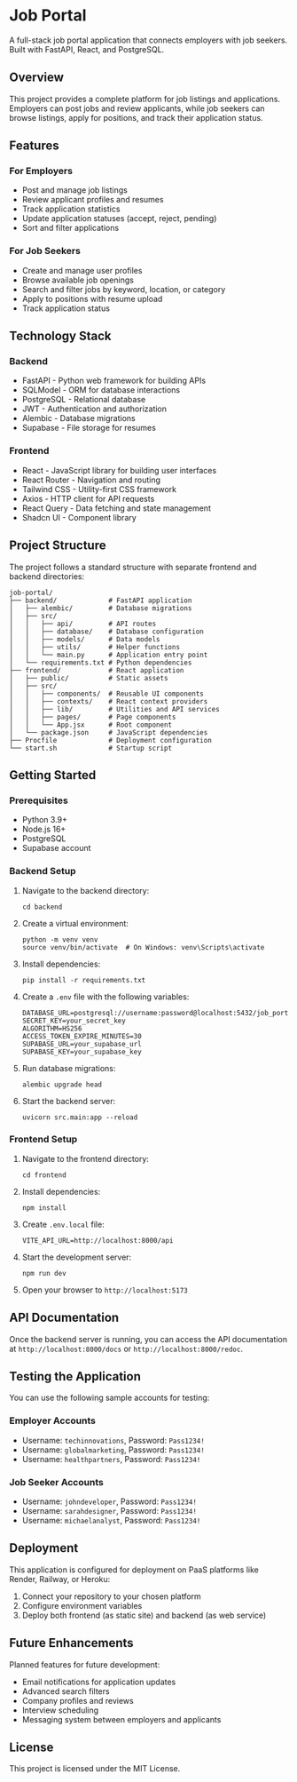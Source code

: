 # Job Portal

A full-stack job portal application that connects employers with job seekers. Built with FastAPI, React, and PostgreSQL.

## Overview

This project provides a complete platform for job listings and applications. Employers can post jobs and review applicants, while job seekers can browse listings, apply for positions, and track their application status.

## Features

### For Employers
- Post and manage job listings
- Review applicant profiles and resumes
- Track application statistics
- Update application statuses (accept, reject, pending)
- Sort and filter applications

### For Job Seekers
- Create and manage user profiles
- Browse available job openings
- Search and filter jobs by keyword, location, or category
- Apply to positions with resume upload
- Track application status

## Technology Stack

### Backend
- FastAPI - Python web framework for building APIs
- SQLModel - ORM for database interactions
- PostgreSQL - Relational database
- JWT - Authentication and authorization
- Alembic - Database migrations
- Supabase - File storage for resumes

### Frontend
- React - JavaScript library for building user interfaces
- React Router - Navigation and routing
- Tailwind CSS - Utility-first CSS framework
- Axios - HTTP client for API requests
- React Query - Data fetching and state management
- Shadcn UI - Component library

## Project Structure

The project follows a standard structure with separate frontend and backend directories:

```
job-portal/
├── backend/             # FastAPI application
│   ├── alembic/         # Database migrations
│   ├── src/
│   │   ├── api/         # API routes
│   │   ├── database/    # Database configuration
│   │   ├── models/      # Data models
│   │   ├── utils/       # Helper functions
│   │   └── main.py      # Application entry point
│   └── requirements.txt # Python dependencies
├── frontend/            # React application
│   ├── public/          # Static assets
│   ├── src/
│   │   ├── components/  # Reusable UI components
│   │   ├── contexts/    # React context providers
│   │   ├── lib/         # Utilities and API services
│   │   ├── pages/       # Page components
│   │   └── App.jsx      # Root component
│   └── package.json     # JavaScript dependencies
├── Procfile             # Deployment configuration
└── start.sh             # Startup script
```

## Getting Started

### Prerequisites
- Python 3.9+
- Node.js 16+
- PostgreSQL
- Supabase account

### Backend Setup

1. Navigate to the backend directory:
   ```
   cd backend
   ```

2. Create a virtual environment:
   ```
   python -m venv venv
   source venv/bin/activate  # On Windows: venv\Scripts\activate
   ```

3. Install dependencies:
   ```
   pip install -r requirements.txt
   ```

4. Create a `.env` file with the following variables:
   ```
   DATABASE_URL=postgresql://username:password@localhost:5432/job_portal
   SECRET_KEY=your_secret_key
   ALGORITHM=HS256
   ACCESS_TOKEN_EXPIRE_MINUTES=30
   SUPABASE_URL=your_supabase_url
   SUPABASE_KEY=your_supabase_key
   ```

5. Run database migrations:
   ```
   alembic upgrade head
   ```

6. Start the backend server:
   ```
   uvicorn src.main:app --reload
   ```

### Frontend Setup

1. Navigate to the frontend directory:
   ```
   cd frontend
   ```

2. Install dependencies:
   ```
   npm install
   ```

3. Create `.env.local` file:
   ```
   VITE_API_URL=http://localhost:8000/api
   ```

4. Start the development server:
   ```
   npm run dev
   ```

5. Open your browser to `http://localhost:5173`

## API Documentation

Once the backend server is running, you can access the API documentation at `http://localhost:8000/docs` or `http://localhost:8000/redoc`.

## Testing the Application

You can use the following sample accounts for testing:

### Employer Accounts
- Username: `techinnovations`, Password: `Pass1234!`
- Username: `globalmarketing`, Password: `Pass1234!`
- Username: `healthpartners`, Password: `Pass1234!`

### Job Seeker Accounts
- Username: `johndeveloper`, Password: `Pass1234!`
- Username: `sarahdesigner`, Password: `Pass1234!`
- Username: `michaelanalyst`, Password: `Pass1234!`

## Deployment

This application is configured for deployment on PaaS platforms like Render, Railway, or Heroku:

1. Connect your repository to your chosen platform
2. Configure environment variables
3. Deploy both frontend (as static site) and backend (as web service)

## Future Enhancements

Planned features for future development:
- Email notifications for application updates
- Advanced search filters
- Company profiles and reviews
- Interview scheduling
- Messaging system between employers and applicants

## License

This project is licensed under the MIT License.